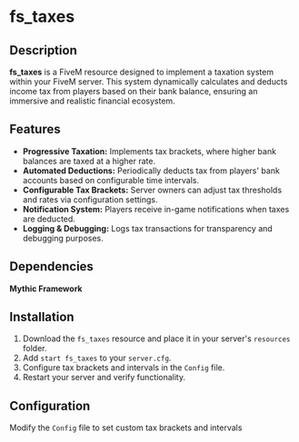# fs_taxes

## **Description**

**fs_taxes** is a FiveM resource designed to implement a taxation system within your FiveM server. This system dynamically calculates and deducts income tax from players based on their bank balance, ensuring an immersive and realistic financial ecosystem.

## **Features**

- **Progressive Taxation:** Implements tax brackets, where higher bank balances are taxed at a higher rate.
- **Automated Deductions:** Periodically deducts tax from players' bank accounts based on configurable time intervals.
- **Configurable Tax Brackets:** Server owners can adjust tax thresholds and rates via configuration settings.
- **Notification System:** Players receive in-game notifications when taxes are deducted.
- **Logging & Debugging:** Logs tax transactions for transparency and debugging purposes.

## **Dependencies**

**Mythic Framework**

## **Installation**

1. Download the `fs_taxes` resource and place it in your server's `resources` folder.
2. Add `start fs_taxes` to your `server.cfg`.
3. Configure tax brackets and intervals in the `Config` file.
4. Restart your server and verify functionality.

## **Configuration**

Modify the `Config` file to set custom tax brackets and intervals

